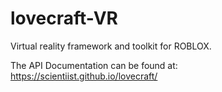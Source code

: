 # lovecraft-VR
Virtual reality framework and toolkit for ROBLOX.

The API Documentation can be found at: https://scientiist.github.io/lovecraft/